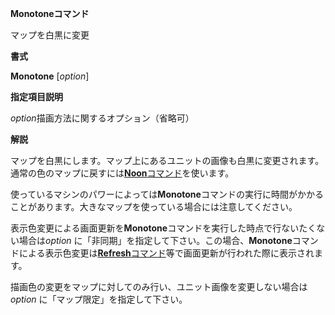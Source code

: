 **Monotoneコマンド**

マップを白黒に変更

**書式**

**Monotone** [*option*]

**指定項目説明**

*option*描画方法に関するオプション（省略可）

**解説**

マップを白黒にします。マップ上にあるユニットの画像も白黒に変更されます。通常の色のマップに戻すには[**Noon**コマンド](Noonコマンド)を使います。

使っているマシンのパワーによっては**Monotone**コマンドの実行に時間がかかることがあります。大きなマップを使っている場合には注意してください。

表示色変更による画面更新を**Monotone**コマンドを実行した時点で行ないたくない場合は*option* に「非同期」を指定して下さい。この場合、**Monotone**コマンドによる表示色変更は[**Refresh**コマンド](Refreshコマンド)等で画面更新が行われた際に表示されます。

描画色の変更をマップに対してのみ行い、ユニット画像を変更しない場合は*option* に「マップ限定」を指定して下さい。
